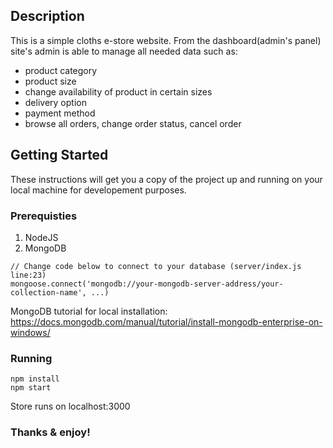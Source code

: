 ## Description

This is a simple cloths e-store website. From the dashboard(admin's panel) site's admin is able to manage all needed data such as:
* product category
* product size
* change availability of product in certain sizes
* delivery option
* payment method
* browse all orders, change order status, cancel order



## Getting Started

These instructions will get you a copy of the project up and running on your local machine for developement purposes.

### Prerequisties

1. NodeJS
2. MongoDB 
```
// Change code below to connect to your database (server/index.js line:23)
mongoose.connect('mongodb://your-mongodb-server-address/your-collection-name', ...)
```
MongoDB tutorial for local installation: https://docs.mongodb.com/manual/tutorial/install-mongodb-enterprise-on-windows/
### Running


```
npm install
npm start
```

Store runs on localhost:3000

### Thanks & enjoy!
